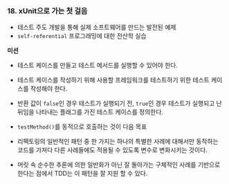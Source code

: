 ### 18. xUnit으로 가는 첫 걸음



- 테스트 주도 개발을 통해 실제 소프트웨어를 만드는 발전된 예제
- `self-referential` 프로그래밍에 대한 전산학 실습



**미션**

- 테스트 케이스를 만들고 테스트 메서드를 실행할 수 있어야 한다.
- 테스트 케이스를 작성하기 위해 사용할 프레임워크를 테스트하기 위한 테스트 케이스를 작성해야 한다.



- 반환 값이 `false`인 경우 테스트가 실행되기 전, `true`인 경우 테스트가 실행되고 난 뒤임을 나타내는 플래그를 가진 테스트 케이스를 정의한다.
- `testMethod()`를 동적으로 호출하는 것이 다음 목표
- 리팩토링의 일반적인 패턴 중 한 가지는 하나의 특별한 사례에 대해서만 동작하는 코드를 가져다 다른 사례들에도 적용될 수 있도록 변수로 변화시키는 것이다.
- 머릿 속 순수한 추론에 의한 일반화가 아닌 잘 돌아가는 구체적인 사례를 기반으로 한다는 점에서 TDD는 이 패턴을 잘 지원 할 수 있다.